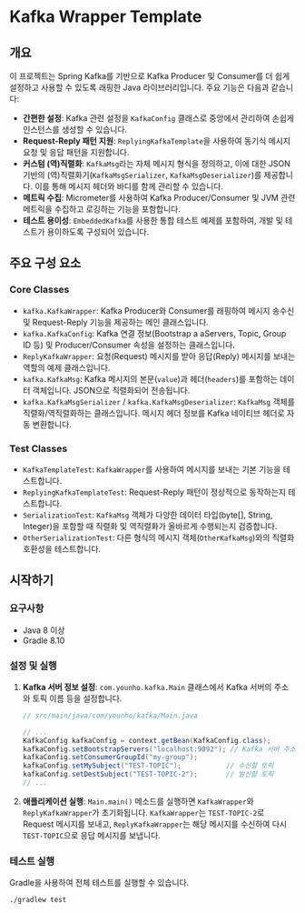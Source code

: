 # Kafka Wrapper Template

## 개요

이 프로젝트는 Spring Kafka를 기반으로 Kafka Producer 및 Consumer를 더 쉽게 설정하고 사용할 수 있도록 래핑한 Java 라이브러리입니다. 주요 기능은 다음과 같습니다:

* **간편한 설정**: Kafka 관련 설정을 `KafkaConfig` 클래스로 중앙에서 관리하여 손쉽게 인스턴스를 생성할 수 있습니다.
* **Request-Reply 패턴 지원**: `ReplyingKafkaTemplate`을 사용하여 동기식 메시지 요청 및 응답 패턴을 지원합니다.
* **커스텀 (역)직렬화**: `KafkaMsg`라는 자체 메시지 형식을 정의하고, 이에 대한 JSON 기반의 (역)직렬화기(`KafkaMsgSerializer`, `KafkaMsgDeserializer`)를 제공합니다. 이를 통해 메시지 헤더와 바디를 함께 관리할 수 있습니다.
* **메트릭 수집**: Micrometer를 사용하여 Kafka Producer/Consumer 및 JVM 관련 메트릭을 수집하고 로깅하는 기능을 포함합니다.
* **테스트 용이성**: `EmbeddedKafka`를 사용한 통합 테스트 예제를 포함하여, 개발 및 테스트가 용이하도록 구성되어 있습니다.

## 주요 구성 요소

### Core Classes

* `kafka.KafkaWrapper`: Kafka Producer와 Consumer를 래핑하여 메시지 송수신 및 Request-Reply 기능을 제공하는 메인 클래스입니다.
* `kafka.KafkaConfig`: Kafka 연결 정보(Bootstrap a aServers, Topic, Group ID 등) 및 Producer/Consumer 속성을 설정하는 클래스입니다.
* `ReplyKafkaWrapper`: 요청(Request) 메시지를 받아 응답(Reply) 메시지를 보내는 역할의 예제 클래스입니다.
* `kafka.KafkaMsg`: Kafka 메시지의 본문(`value`)과 헤더(`headers`)를 포함하는 데이터 객체입니다. JSON으로 직렬화되어 전송됩니다.
* `kafka.KafkaMsgSerializer` / `kafka.KafkaMsgDeserializer`: `KafkaMsg` 객체를 직렬화/역직렬화하는 클래스입니다. 메시지 헤더 정보를 Kafka 네이티브 헤더로 자동 변환합니다.

### Test Classes

* `KafkaTemplateTest`: `KafkaWrapper`를 사용하여 메시지를 보내는 기본 기능을 테스트합니다.
* `ReplyingKafkaTemplateTest`: Request-Reply 패턴이 정상적으로 동작하는지 테스트합니다.
* `SerializationTest`: `KafkaMsg` 객체가 다양한 데이터 타입(byte[], String, Integer)을 포함할 때 직렬화 및 역직렬화가 올바르게 수행되는지 검증합니다.
* `OtherSerializationTest`: 다른 형식의 메시지 객체(`OtherKafkaMsg`)와의 직렬화 호환성을 테스트합니다.

## 시작하기

### 요구사항

* Java 8 이상
* Gradle 8.10

### 설정 및 실행

1.  **Kafka 서버 정보 설정**:
    `com.younho.kafka.Main` 클래스에서 Kafka 서버의 주소와 토픽 이름 등을 설정합니다.

    ```java
    // src/main/java/com/younho/kafka/Main.java

    // ...
    KafkaConfig kafkaConfig = context.getBean(KafkaConfig.class);
    kafkaConfig.setBootstrapServers("localhost:9092"); // Kafka 서버 주소
    kafkaConfig.setConsumerGroupId("my-group");
    kafkaConfig.setMySubject("TEST-TOPIC");           // 수신할 토픽
    kafkaConfig.setDestSubject("TEST-TOPIC-2");       // 발신할 토픽
    // ...
    ```

2.  **애플리케이션 실행**:
    `Main.main()` 메소드를 실행하면 `KafkaWrapper`와 `ReplyKafkaWrapper`가 초기화됩니다. `KafkaWrapper`는 `TEST-TOPIC-2`로 Request 메시지를 보내고, `ReplyKafkaWrapper`는 해당 메시지를 수신하여 다시 `TEST-TOPIC`으로 응답 메시지를 보냅니다.

### 테스트 실행

Gradle을 사용하여 전체 테스트를 실행할 수 있습니다.

```bash
./gradlew test